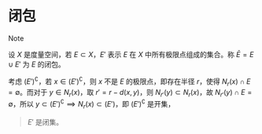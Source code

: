# 闭包

>[!note]
>设 $X$ 是度量空间，若 $E \subset X$，$E'$ 表示 $E$ 在 $X$ 中所有极限点组成的集合。称 $\bar{E}=E \cup E'$ 为 $E$ 的闭包。

考虑 $(E')^{\complement}$，若 $x \in (E')^{\complement}$，则 $x$ 不是 $E$ 的极限点，即存在半径 $r$，使得 $N_r(x) \cap E=\emptyset$。而对于 $y \in N_r(x)$，取 $r'=r-d(x,y)$，则 $N_{r'}(y) \subset N_r(x)$，故 $N_{r'}(y) \cap E=\emptyset$，所以 $y \subset (E')^{\complement} \implies N_r(x) \subset (E')$，即 $(E')^{\complement}$ 是开集，

> $E'$ 是闭集。


